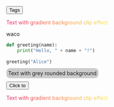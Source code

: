 <head>
  <link rel="stylesheet" type="text/css" href="/docs/button.css">
 </head>
 
<body>
  <!--   <button style="--clr:#EA00FF"><span>Tags</span><i></i></button> -->
  <!-- <button style="--clr:#FFF01F"><span>Tags</span><i></i></button> -->
  <!-- <button style="--clr:#7FFF00"><span>Tags</span><i></i></button> -->
  <!-- <button style="--clr:#FF5E00"><span>Tags</span><i></i></button> -->
  <button onclick="document.getElementById('tags').style.display='inline'" style="--clr:#8A2BE2"><span>Tags</span><i></i></button>

</body>
<div id="tags" style="display:none">
This text will appear after clicking the button.
</div>                                                 

<span style="background-clip: text; -webkit-text-fill-color: transparent; background-image: linear-gradient(to right, #e91e63, #ffeb3b);">Text with gradient background clip effect</span>

waco
```python
def greeting(name):
    print("Hello, " + name + "!")
    
greeting("Alice")
```
<span style="background-color: #ccc; border-radius: 10px; padding: 5px;">Text with grey rounded background</span>


<button onclick="document.getElementById('hidden-text').style.display='flex'">Click to</button>

<div id="hidden-text" style="display:none">
This text will appear after clicking the button.
</div>

<span style="background-clip: text; -webkit-text-fill-color: transparent; background-image: linear-gradient(to right, #e91e63, #ffeb3b);">Text with gradient background clip effect</span>
